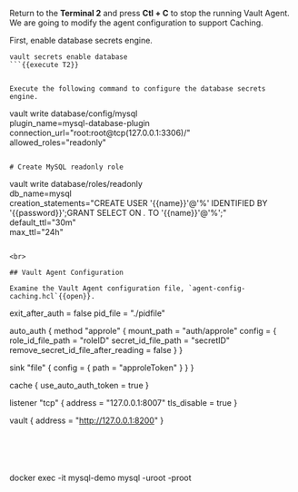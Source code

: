 Return to the **Terminal 2** and press **Ctl + C** to stop the running Vault Agent.  We are going to modify the agent configuration to support Caching.

First, enable database secrets engine.

```
vault secrets enable database
```{{execute T2}}


Execute the following command to configure the database secrets engine.

```
vault write database/config/mysql \
      plugin_name=mysql-database-plugin \
      connection_url="root:root@tcp(127.0.0.1:3306)/" \
      allowed_roles="readonly"
```{{execute T2}}

# Create MySQL readonly role

```
vault write database/roles/readonly \
      db_name=mysql \
      creation_statements="CREATE USER '{{name}}'@'%' IDENTIFIED BY '{{password}}';GRANT SELECT ON *.* TO '{{name}}'@'%';" \
      default_ttl="30m" \
      max_ttl="24h"
```{{execute T2}}

<br>

## Vault Agent Configuration

Examine the Vault Agent configuration file, `agent-config-caching.hcl`{{open}}.

```
exit_after_auth = false
pid_file = "./pidfile"

auto_auth {
   method "approle" {
       mount_path = "auth/approle"
       config = {
           role_id_file_path = "roleID"
           secret_id_file_path = "secretID"
           remove_secret_id_file_after_reading = false
       }
   }

   sink "file" {
       config = {
           path = "approleToken"
       }
   }
}

cache {
   use_auto_auth_token = true
}

listener "tcp" {
   address = "127.0.0.1:8007"
   tls_disable = true
}

vault {
   address = "http://127.0.0.1:8200"
}
```





```
docker exec -it mysql-demo mysql -uroot -proot
```{{execute T2}}
